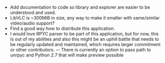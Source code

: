 - Add documentation to code so library and explorer are easier to be understood and used.
- LibVLC is ~300MiB in size, any way to make it smaller with same/similar video/audio support?
- Find a good way how to distribute this application.
- I would love RPYC parser to be part of this application, but for now, this is out of my abilities and also this might be an uphill battle that needs to be regularly updated and maintained, which requires larger commitment or other contributors.
-- There is currently an option to pass path to unrpyc and Python 2.7 that will make preview possible
